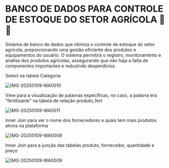 # BANCO DE DADOS PARA CONTROLE DE ESTOQUE DO SETOR AGRÍCOLA 🌱✨
Sistema de banco de dados que otimiza o controle de estoque do setor agrícola, proporcionando uma gestão eficiente dos produtos e equipamentos do usuário. O sistema permitirá o registro, monitoramento e análise dos produtos agrícolas, assegurando que não haja a falta de componentes importantes e reduzindo desperdícios.

Select na tabela Categoria

![IMG-20250109-WA0010](https://github.com/user-attachments/assets/f9895d52-53ed-42c4-b2d5-588b7a1e5df2)

View para a visualização de palavras específicas, no caso, a palavra era "fertilizante" na tabela de relação produto_fert

![IMG-20250109-WA0011](https://github.com/user-attachments/assets/d80c3385-2371-48f7-9f31-291dc3251862)

Inner Join para ver o nome dos fornecedores e quais tem mais produtos ativos na plataforma

![IMG-20250109-WA0008](https://github.com/user-attachments/assets/8ee577b0-04be-4716-b987-cf3756a78132)

Inner Join para a junção das tabelas produto, fornecedor, quantidade e preço

![IMG-20250109-WA0009](https://github.com/user-attachments/assets/a676573c-79ad-4749-8311-8497e372534b)

